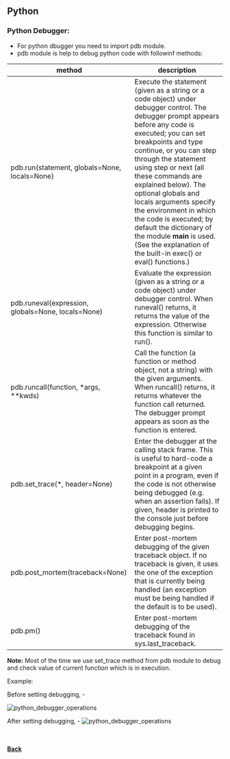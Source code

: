 ## Python

### Python Debugger:
 - For python dbugger you need to import pdb module.
 - pdb module is help to debug python code with followinf methods:

 | method | description |
 | --- | --- |
 | pdb.run(statement, globals=None, locals=None) | Execute the statement (given as a string or a code object) under debugger control. The debugger prompt appears before any code is executed; you can set breakpoints and type continue, or you can step through the statement using step or next (all these commands are explained below). The optional globals and locals arguments specify the environment in which the code is executed; by default the dictionary of the module __main__ is used. (See the explanation of the built-in exec() or eval() functions.) |
 | pdb.runeval(expression, globals=None, locals=None) | Evaluate the expression (given as a string or a code object) under debugger control. When runeval() returns, it returns the value of the expression. Otherwise this function is similar to run(). |
 | pdb.runcall(function, *args, **kwds) | Call the function (a function or method object, not a string) with the given arguments. When runcall() returns, it returns whatever the function call returned. The debugger prompt appears as soon as the function is entered. |
 | pdb.set_trace(*, header=None) | Enter the debugger at the calling stack frame. This is useful to hard-code a breakpoint at a given point in a program, even if the code is not otherwise being debugged (e.g. when an assertion fails). If given, header is printed to the console just before debugging begins. |
 | pdb.post_mortem(traceback=None) | Enter post-mortem debugging of the given traceback object. If no traceback is given, it uses the one of the exception that is currently being handled (an exception must be being handled if the default is to be used). |
 | pdb.pm() | Enter post-mortem debugging of the traceback found in sys.last_traceback. |

 **Note:** Most of the time we use set_trace method from pdb module to debug and check value of current function which is in execution.
 
 Example:
 
 Before setting debugging, -
 
 ![python_debugger_operations](../../images/python_debugger_1.png)
 
 After setting debugging, -
 ![python_debugger_operations](../../images/python_debugger_2.png)


<br/><br/>
[<i class="fa fa-arrow-left"></i> **Back**](/python-documentation/)
